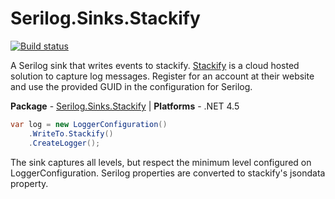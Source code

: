 # Serilog.Sinks.Stackify

[![Build status](https://ci.appveyor.com/api/projects/status/k1p4fbf5wt9m7yr8?svg=true)](https://ci.appveyor.com/project/jpknoll/serilog-sinks-stackify)

A Serilog sink that writes events to stackify. [Stackify](http://www.stackify.com) is a cloud hosted solution to capture log messages. Register for an account at their website and use the provided GUID in the configuration for Serilog.

**Package** - [Serilog.Sinks.Stackify](http://nuget.org/packages/serilog.sinks.Stackify)
| **Platforms** - .NET 4.5

```csharp
var log = new LoggerConfiguration()
    .WriteTo.Stackify()
    .CreateLogger();
```

The sink captures all levels, but respect the minimum level configured on LoggerConfiguration. Serilog properties are converted to stackify's jsondata property.
